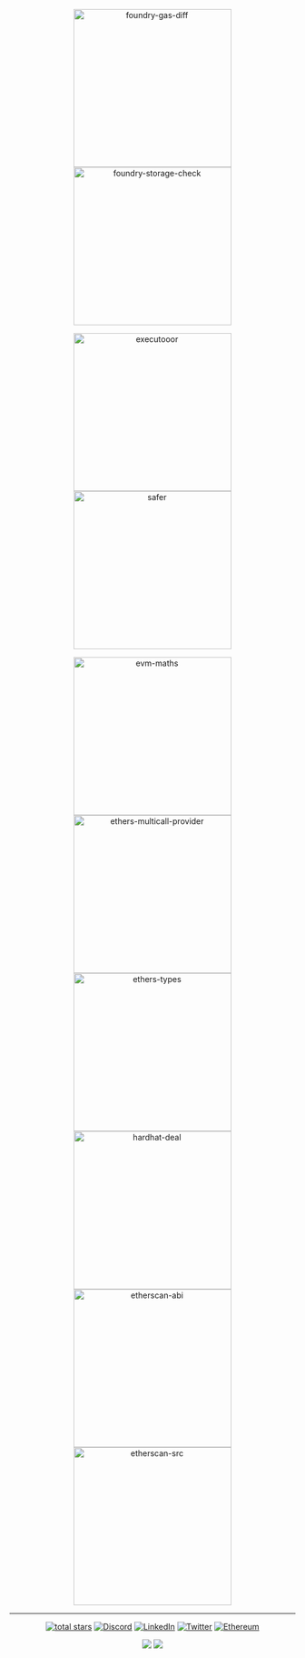 <p align="center">
    <a href="https://github.com/Rubilmax/foundry-gas-diff">
        <img width="278" alt="foundry-gas-diff" src="https://github-readme-stats.vercel.app/api/pin/?username=Rubilmax&repo=foundry-gas-diff&theme=react&bg_color=1F222E&title_color=F85D7F&hide_border=true&icon_color=F8D866&description_lines_count=3"></a>
    <a href="https://github.com/Rubilmax/foundry-storage-check">
        <img width="278" alt="foundry-storage-check" src="https://github-readme-stats.vercel.app/api/pin/?username=Rubilmax&repo=foundry-storage-check&theme=react&bg_color=1F222E&title_color=F85D7F&hide_border=true&icon_color=F8D866&description_lines_count=3"></a>
</p>
<p align="center">
    <a href="https://github.com/Rubilmax/executooor">
        <img width="278" alt="executooor" src="https://github-readme-stats.vercel.app/api/pin/?username=Rubilmax&repo=executooor&theme=react&bg_color=1F222E&title_color=F85D7F&hide_border=true&icon_color=F8D866&description_lines_count=3"></a>
    <a href="https://github.com/morpho-labs/safer">
        <img width="278" alt="safer" src="https://github-readme-stats.vercel.app/api/pin/?username=morpho-labs&repo=safer&theme=react&bg_color=1F222E&title_color=F85D7F&hide_border=true&icon_color=F8D866&description_lines_count=3&show_owner=true"></a>
</p>
<p align="center">
    <a href="https://github.com/Rubilmax/evm-maths">
        <img width="278" alt="evm-maths" src="https://github-readme-stats.vercel.app/api/pin/?username=Rubilmax&repo=evm-maths&theme=react&bg_color=1F222E&title_color=F85D7F&hide_border=true&icon_color=F8D866&description_lines_count=3"></a>
    <a href="https://github.com/Rubilmax/ethers-multicall-provider">
        <img width="278" alt="ethers-multicall-provider" src="https://github-readme-stats.vercel.app/api/pin/?username=Rubilmax&repo=ethers-multicall-provider&theme=react&bg_color=1F222E&title_color=F85D7F&hide_border=true&icon_color=F8D866&description_lines_count=3"></a>
    <a href="https://github.com/Rubilmax/ethers-types">
        <img width="278" alt="ethers-types" src="https://github-readme-stats.vercel.app/api/pin/?username=Rubilmax&repo=ethers-types&theme=react&bg_color=1F222E&title_color=F85D7F&hide_border=true&icon_color=F8D866&description_lines_count=3"></a>
    <a href="https://github.com/Rubilmax/hardhat-deal">
        <img width="278" alt="hardhat-deal" src="https://github-readme-stats.vercel.app/api/pin/?username=Rubilmax&repo=hardhat-deal&theme=react&bg_color=1F222E&title_color=F85D7F&hide_border=true&icon_color=F8D866&description_lines_count=3"></a>
    <a href="https://github.com/Rubilmax/etherscan-abi">
        <img width="278" alt="etherscan-abi" src="https://github-readme-stats.vercel.app/api/pin/?username=Rubilmax&repo=etherscan-abi&theme=react&bg_color=1F222E&title_color=F85D7F&hide_border=true&icon_color=F8D866&description_lines_count=3"></a>
    <a href="https://github.com/Rubilmax/etherscan-src">
        <img width="278" alt="etherscan-src" src="https://github-readme-stats.vercel.app/api/pin/?username=Rubilmax&repo=etherscan-src&theme=react&bg_color=1F222E&title_color=F85D7F&hide_border=true&icon_color=F8D866&description_lines_count=3"></a>
</p>

___

<p align="center"> 
    <a href="https://github.com/Rubilmax?tab=repositories&sort=stargazers">
        <img alt="total stars" title="Total stars on GitHub" src="https://custom-icon-badges.demolab.com/github/stars/Rubilmax?color=55960c&style=for-the-badge&labelColor=488207&logo=star&logoColor=white"/></a>
    <a href="https://discordapp.com/users/rubilmax.eth#6542" target="_blank">
        <img alt="Discord" src="https://img.shields.io/badge/Discord-7289DA?style=for-the-badge&logo=discord&logoColor=white" /></a>
    <a href="https://www.linkedin.com/in/romain-milon" target="_blank">
        <img alt="LinkedIn" src="https://img.shields.io/badge/linkedin-%230077B5.svg?&style=for-the-badge&logo=linkedin&logoColor=white" /></a>
    <a href="https://twitter.com/Rubilmax" target="_blank">
        <img alt="Twitter" src="https://img.shields.io/badge/Twitter-1DA1F2?style=for-the-badge&logo=x&logoColor=white"/></a>
    <a href="https://etherscan.io/address/rubilmax.eth" target="_blank">
        <img alt="Ethereum" src="https://img.shields.io/badge/Ethereum-3C3C3D?style=for-the-badge&logo=Ethereum&logoColor=white"/></a>
</p>

<p align="center">
    <a href="https://github-readme-stats.vercel.app/api?username=Rubilmax&count_private=true&show_icons=true&theme=tokyonight" target="_blank">
      <img src="https://github-readme-stats.vercel.app/api?username=Rubilmax&count_private=true&show_icons=true&theme=tokyonight" /></a>
    <a href="https://github-readme-stats.vercel.app/api/top-langs/?username=Rubilmax&layout=compact&langs_count=8&theme=tokyonight" target="_blank">
      <img src="https://github-readme-stats.vercel.app/api/top-langs/?username=Rubilmax&layout=compact&langs_count=8&theme=tokyonight" /></a>
</p>
